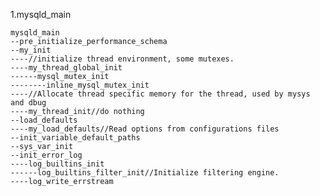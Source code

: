1.mysqld_main

	mysqld_main
	--pre_initialize_performance_schema
	--my_init
	----//initialize thread environment, some mutexes.
	----my_thread_global_init
	------mysql_mutex_init
	--------inline_mysql_mutex_init
	----//Allocate thread specific memory for the thread, used by mysys and dbug
	----my_thread_init//do nothing
	--load_defaults
	----my_load_defaults//Read options from configurations files
	--init_variable_default_paths
	--sys_var_init
	--init_error_log
	----log_builtins_init
	------log_builtins_filter_init//Initialize filtering engine.
	----log_write_errstream